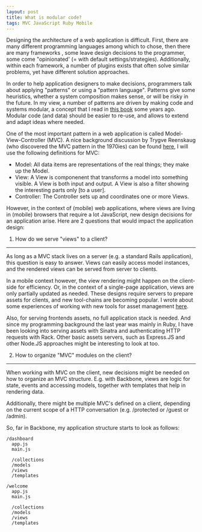 ```yaml
---
layout: post
title: What is modular code?
tags: MVC JavaScript Ruby Mobile
---
```


Designing the architecture of a web application is difficult. First, there are many different programming languages among which to chose, then there are many frameworks , some leave design decisions to the programmer, some come "opinionated' (= with default settings/strategies). Additionally, within each framework, a number of plugins exists that often solve similar problems, yet have different solution approaches.

In order to help application designers to make decisions, programmers talk about applying "patterns" or using a "pattern language". Patterns give some heuristics, whether a system composition makes sense, or will be risky in the future. In my view, a number of patterns are driven by making code and systems modular, a concept that I read in [this book](http://en.wikipedia.org/wiki/Object-Oriented_Software_Construction) some years ago. Modular code (and data) should be easier to re-use, and allows to extend and adapt ideas where needed. 

One of the most important pattern in a web application is called Model-View-Controller (MVC). A nice background discussion by Trygve Reenskaug (who discovered the MVC pattern in the 1970ies) can be found [here](https://groups.google.com/group/object-composition/msg/b9366f3bc78a33f8), I will use the following definitions for MVC:

* Model: All data items are representations of the real things; they make up the Model. 
* View: A View is componenent that transforms a model into something visible. A View is both input and output. A View is also a filter showing the interesting parts only [to a user].
* Controller: The Controller sets up and coordinates one or more Views. 

However, in the context of (mobile) web applications, where views are living in (mobile) browsers that require a lot JavaScript, new design decisions for an application arise. Here are 2 questions that would impact the application design: 

1. How do we serve "views" to a client?
----------------------------------------
As long as a MVC stack lives on a server (e.g. a standard Rails application), this question is easy to answer. Views can easily access model instances, and the rendered views can be served from server to clients.

In a mobile context however, the view rendering might happen on the client-side for efficiency. Or, in the context of a single-page application, views are only partially updated as needed. These designs require servers to prepare assets for clients, and new tool-chains are becoming popular. I wrote about some experiences of working with new tools for asset management [here](http://thinkingonthinking.com/MVC-and-Rails-API/).

Also, for serving frontends assets, no full application stack is needed. And since my programming background the last year was mainly in Ruby, I have been looking into serving assets with Sinatra and authenticating HTTP requests with Rack. Other basic assets servers, such as Express.JS and other Node.JS approaches might be interesting to look at too.


2. How to organize "MVC" modules on the client? 
-----------------------------------
When working with MVC on the client, new decisions might be needed on how to organize an MVC structure. E.g. with Backbone, views are logic for state, events and accessing models, together with templates that help in rendering data.

Additionally, there might be multiple MVC's defined on a client, depending on the current scope of a HTTP conversation (e.g. /protected or /guest or /admin).

So, far in Backbone, my application structure starts to look as follows:

    /dashboard
      app.js
      main.js
      
      /collections
      /models
      /views
      /templates

    /welcome
      app.js
      main.js
      
      /collections
      /models
      /views
      /templates



